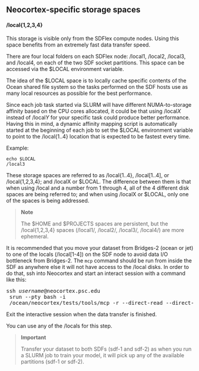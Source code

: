 ## Neocortex-specific storage spaces

#### /local{1,2,3,4}
This storage is visible only from the SDFlex compute nodes. Using this space benefits from an extremely fast data transfer speed.

There are four local folders on each SDFlex node: /local1, /local2, /local3, and /local4, on each of the two SDF socket partitions. This space can be accessed via the $LOCAL environment variable.

The idea of the $LOCAL space is to locally cache specific contents of the Ocean shared file system so the tasks performed on the SDF hosts use as many local resources as possible for the best performance.

Since each job task started via SLURM will have different NUMA-to-storage affinity based on the CPU cores allocated, it could be that using /local*X* instead of /local*Y* for your specific task could produce better performance. Having this in mind, a dynamic affinity mapping script is automatically started at the beginning of each job to set the $LOCAL environment variable to point to the /local{1..4} location that is expected to be fastest every time.

Example: 
```
echo $LOCAL
/local3
```

These storage spaces are referred to as /local{1..4}, /local[1..4], or /local{1,2,3,4}; and /localX or $LOCAL. The difference between them is that when using /local and a number from 1 through 4, all of the 4 different disk spaces are being referred to; and when using /localX or $LOCAL, only one of the spaces is being addressed.

<div class="note">
 <blockquote>
  <strong>Note</strong>
  <p>The $HOME and $PROJECTS spaces are persistent, but the /local{1,2,3,4} spaces (/local1/, /local2/, /local3/, /local4/) are more ephemeral.</p>
 </blockquote>
</div>

It is recommended that you move your dataset from Bridges-2 (ocean or jet) to one of the locals (/local[1-4]) on the SDF node to avoid data I/O bottleneck from Bridges-2. The `mcp` command should be run from inside the SDF as anywhere else it will not have access to the /local disks. In order to do that, ssh into Neocortex and start an interact session with a command like this:

<pre>ssh <em>username</em>@neocortex.psc.edu
 srun --pty bash -i
 /ocean/neocortex/tests/tools/mcp -r --direct-read --direct-write --print-stats --threads=120 /path/to/dataset/on/ocean/or/jet /local[1-4]/<i>groupname</i>
</pre>
Exit the interactive session when the data transfer is finished.

You can use any of the /locals for this step. 
<div class="Note">
 <blockquote>
  <strong>Important</strong>
  <p>Transfer your dataset to both SDFs (sdf-1 and sdf-2) as when you run a SLURM job to train your model, it will pick up any of the available partitions (sdf-1 or sdf-2).
</p>
 </blockquote>
</div>
